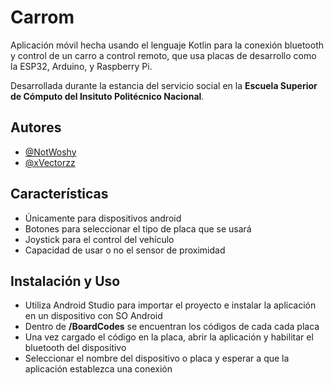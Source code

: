 
# Carrom

Aplicación móvil hecha usando el lenguaje Kotlin para la conexión bluetooth y control de un carro a control remoto, que usa placas de desarrollo como la ESP32, Arduino, y Raspberry Pi.

Desarrollada durante la estancia del servicio social en la **Escuela Superior de Cómputo del Insituto Politécnico Nacional**.



## Autores

- [@NotWoshy](https://github.com/NotWoshy)
- [@xVectorzz](https://github.com/xVectorzz)


## Características

- Únicamente para dispositivos android
- Botones para seleccionar el tipo de placa que se usará
- Joystick para el control del vehículo
- Capacidad de usar o no el sensor de proximidad



## Instalación y Uso

-  Utiliza Android Studio para importar el proyecto e instalar la aplicación en un dispositivo con SO Android
- Dentro de **/BoardCodes** se encuentran los códigos de cada cada placa
- Una vez cargado el código en la placa, abrir la aplicación y habilitar el bluetooth del dispositivo
- Seleccionar el nombre del dispositivo o placa y esperar a que la aplicación establezca una conexión
 




